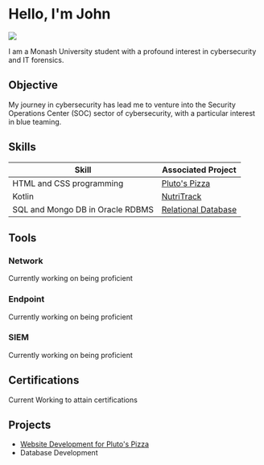 # Hello, I'm John
<a href="https://www.linkedin.com/in/ye-han-chong-297199314/"><img src="https://img.shields.io/badge/-LinkedIn-0072b1?&style=for-the-badge&logo=linkedin&logoColor=white" /></a>

I am a Monash University student with a profound interest in cybersecurity and IT forensics.

## Objective

My journey in cybersecurity has lead me to venture into the Security Operations Center (SOC) sector of cybersecurity, with a particular interest in blue teaming.

## Skills


| Skill                                         | Associated Project         |
|-----------------------------------------------|----------------------------|
| HTML and CSS programming          | <a href="https://github.com/shmidywru/websiteplutos">Pluto's Pizza</a>|
| Kotlin   | <a href="google.com">NutriTrack </a>|
| SQL and Mongo DB in Oracle RDBMS   | <a href="google.com">Relational Database </a>|


## Tools

### Network
<div>
    Currently working on being proficient
</div>

### Endpoint
<div>
    Currently working on being proficient
</div>

### SIEM
<div>
    Currently working on being proficient
</div>

## Certifications
Current Working to attain certifications
</div>

## Projects
- <a href="https://github.com/shmidywru/websiteplutos">Website Development for Pluto's Pizza</a>
- Database Development
